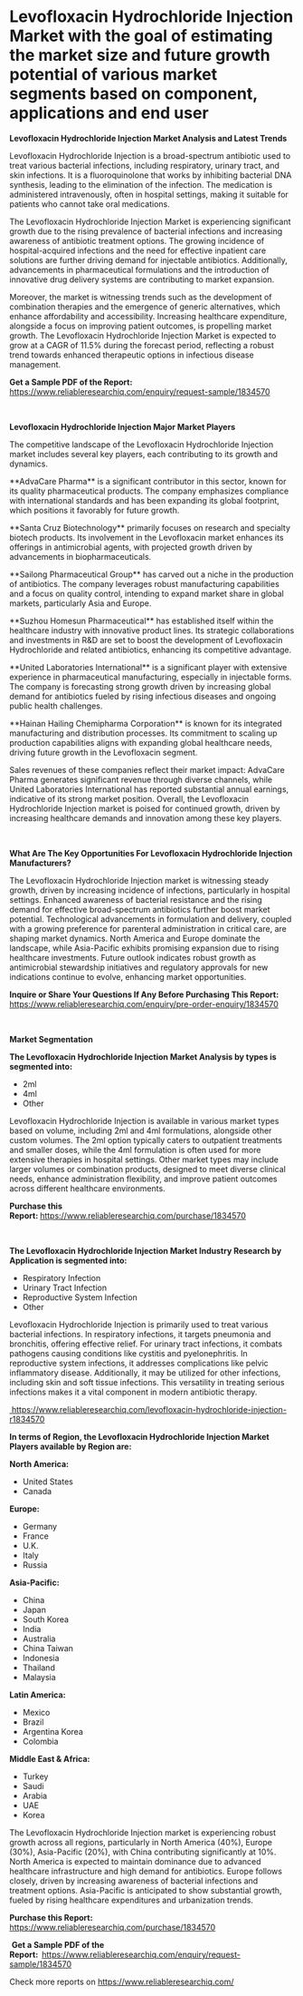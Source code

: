 <p><h1>Levofloxacin Hydrochloride Injection Market with the goal of estimating the market size and future growth potential of various market segments based on component, applications and end user</h1></p><p><strong>Levofloxacin Hydrochloride Injection Market Analysis and Latest Trends</strong></p>
<p><p>Levofloxacin Hydrochloride Injection is a broad-spectrum antibiotic used to treat various bacterial infections, including respiratory, urinary tract, and skin infections. It is a fluoroquinolone that works by inhibiting bacterial DNA synthesis, leading to the elimination of the infection. The medication is administered intravenously, often in hospital settings, making it suitable for patients who cannot take oral medications.</p><p>The Levofloxacin Hydrochloride Injection Market is experiencing significant growth due to the rising prevalence of bacterial infections and increasing awareness of antibiotic treatment options. The growing incidence of hospital-acquired infections and the need for effective inpatient care solutions are further driving demand for injectable antibiotics. Additionally, advancements in pharmaceutical formulations and the introduction of innovative drug delivery systems are contributing to market expansion.</p><p>Moreover, the market is witnessing trends such as the development of combination therapies and the emergence of generic alternatives, which enhance affordability and accessibility. Increasing healthcare expenditure, alongside a focus on improving patient outcomes, is propelling market growth. The Levofloxacin Hydrochloride Injection Market is expected to grow at a CAGR of 11.5% during the forecast period, reflecting a robust trend towards enhanced therapeutic options in infectious disease management.</p></p>
<p><strong>Get a Sample PDF of the Report:&nbsp;</strong> <a href="https://www.reliableresearchiq.com/enquiry/request-sample/1834570?utm_campaign=3361&utm_medium=2&utm_source=Github&utm_content=ia&utm_term=09032025&utm_id=levofloxacin-hydrochloride-injection">https://www.reliableresearchiq.com/enquiry/request-sample/1834570</a></p>
<p>&nbsp;</p>
<p><strong>Levofloxacin Hydrochloride Injection Major Market Players</strong></p>
<p><p>The competitive landscape of the Levofloxacin Hydrochloride Injection market includes several key players, each contributing to its growth and dynamics. </p><p>**AdvaCare Pharma** is a significant contributor in this sector, known for its quality pharmaceutical products. The company emphasizes compliance with international standards and has been expanding its global footprint, which positions it favorably for future growth. </p><p>**Santa Cruz Biotechnology** primarily focuses on research and specialty biotech products. Its involvement in the Levofloxacin market enhances its offerings in antimicrobial agents, with projected growth driven by advancements in biopharmaceuticals.</p><p>**Sailong Pharmaceutical Group** has carved out a niche in the production of antibiotics. The company leverages robust manufacturing capabilities and a focus on quality control, intending to expand market share in global markets, particularly Asia and Europe.</p><p>**Suzhou Homesun Pharmaceutical** has established itself within the healthcare industry with innovative product lines. Its strategic collaborations and investments in R&D are set to boost the development of Levofloxacin Hydrochloride and related antibiotics, enhancing its competitive advantage.</p><p>**United Laboratories International** is a significant player with extensive experience in pharmaceutical manufacturing, especially in injectable forms. The company is forecasting strong growth driven by increasing global demand for antibiotics fueled by rising infectious diseases and ongoing public health challenges.</p><p>**Hainan Hailing Chemipharma Corporation** is known for its integrated manufacturing and distribution processes. Its commitment to scaling up production capabilities aligns with expanding global healthcare needs, driving future growth in the Levofloxacin segment.</p><p>Sales revenues of these companies reflect their market impact: AdvaCare Pharma generates significant revenue through diverse channels, while United Laboratories International has reported substantial annual earnings, indicative of its strong market position. Overall, the Levofloxacin Hydrochloride Injection market is poised for continued growth, driven by increasing healthcare demands and innovation among these key players.</p></p>
<p>&nbsp;</p>
<p><strong>What Are The Key Opportunities For Levofloxacin Hydrochloride Injection Manufacturers?</strong></p>
<p><p>The Levofloxacin Hydrochloride Injection market is witnessing steady growth, driven by increasing incidence of infections, particularly in hospital settings. Enhanced awareness of bacterial resistance and the rising demand for effective broad-spectrum antibiotics further boost market potential. Technological advancements in formulation and delivery, coupled with a growing preference for parenteral administration in critical care, are shaping market dynamics. North America and Europe dominate the landscape, while Asia-Pacific exhibits promising expansion due to rising healthcare investments. Future outlook indicates robust growth as antimicrobial stewardship initiatives and regulatory approvals for new indications continue to evolve, enhancing market opportunities.</p></p>
<p><strong>Inquire or Share Your Questions If Any Before Purchasing This Report:</strong> <a href="https://www.reliableresearchiq.com/enquiry/pre-order-enquiry/1834570?utm_campaign=3361&utm_medium=2&utm_source=Github&utm_content=ia&utm_term=09032025&utm_id=levofloxacin-hydrochloride-injection">https://www.reliableresearchiq.com/enquiry/pre-order-enquiry/1834570</a></p>
<p>&nbsp;</p>
<p><strong>Market Segmentation</strong></p>
<p><strong>The Levofloxacin Hydrochloride Injection Market Analysis by types is segmented into:</strong></p>
<p><ul><li>2ml</li><li>4ml</li><li>Other</li></ul></p>
<p><p>Levofloxacin Hydrochloride Injection is available in various market types based on volume, including 2ml and 4ml formulations, alongside other custom volumes. The 2ml option typically caters to outpatient treatments and smaller doses, while the 4ml formulation is often used for more extensive therapies in hospital settings. Other market types may include larger volumes or combination products, designed to meet diverse clinical needs, enhance administration flexibility, and improve patient outcomes across different healthcare environments.</p></p>
<p><strong>Purchase this Report:&nbsp;</strong><a href="https://www.reliableresearchiq.com/purchase/1834570?utm_campaign=3361&utm_medium=2&utm_source=Github&utm_content=ia&utm_term=09032025&utm_id=levofloxacin-hydrochloride-injection">https://www.reliableresearchiq.com/purchase/1834570</a></p>
<p>&nbsp;</p>
<p><strong>The Levofloxacin Hydrochloride Injection Market Industry Research by Application is segmented into:</strong></p>
<p><ul><li>Respiratory Infection</li><li>Urinary Tract Infection</li><li>Reproductive System Infection</li><li>Other</li></ul></p>
<p><p>Levofloxacin Hydrochloride Injection is primarily used to treat various bacterial infections. In respiratory infections, it targets pneumonia and bronchitis, offering effective relief. For urinary tract infections, it combats pathogens causing conditions like cystitis and pyelonephritis. In reproductive system infections, it addresses complications like pelvic inflammatory disease. Additionally, it may be utilized for other infections, including skin and soft tissue infections. This versatility in treating serious infections makes it a vital component in modern antibiotic therapy.</p></p>
<p><a href="https://www.reliableresearchiq.com/levofloxacin-hydrochloride-injection-r1834570?utm_campaign=3361&utm_medium=2&utm_source=Github&utm_content=ia&utm_term=09032025&utm_id=levofloxacin-hydrochloride-injection">&nbsp;https://www.reliableresearchiq.com/levofloxacin-hydrochloride-injection-r1834570</a></p>
<p><strong>In terms of Region, the Levofloxacin Hydrochloride Injection Market Players available by Region are:</strong></p>
<p>
    <p> <strong> North America: </strong>
        <ul>
            <li>United States</li>
            <li>Canada</li>
        </ul>
        </p> 
    <p> <strong> Europe: </strong>
        <ul>
            <li>Germany</li>
            <li>France</li>
            <li>U.K.</li>
            <li>Italy</li>
            <li>Russia</li>
        </ul>
        </p> 
    <p> <strong> Asia-Pacific: </strong>
        <ul>
            <li>China</li>
            <li>Japan</li>
            <li>South Korea</li>
            <li>India</li>
            <li>Australia</li>
            <li>China Taiwan</li>
            <li>Indonesia</li>
            <li>Thailand</li>
            <li>Malaysia</li>
        </ul>
        </p> 
    <p> <strong> Latin America: </strong>
        <ul>
            <li>Mexico</li>
            <li>Brazil</li>
            <li>Argentina Korea</li>
            <li>Colombia</li>
        </ul>
        </p> 
    <p> <strong> Middle East & Africa: </strong>
        <ul>
            <li>Turkey</li>
            <li>Saudi</li>
            <li>Arabia</li>
            <li>UAE</li>
            <li>Korea</li>
        </ul>
    </p>
    </p>
<p><p>The Levofloxacin Hydrochloride Injection market is experiencing robust growth across all regions, particularly in North America (40%), Europe (30%), Asia-Pacific (20%), with China contributing significantly at 10%. North America is expected to maintain dominance due to advanced healthcare infrastructure and high demand for antibiotics. Europe follows closely, driven by increasing awareness of bacterial infections and treatment options. Asia-Pacific is anticipated to show substantial growth, fueled by rising healthcare expenditures and urbanization trends.</p></p>
<p><strong>Purchase this Report: </strong><a href="https://www.reliableresearchiq.com/purchase/1834570?utm_campaign=3361&utm_medium=2&utm_source=Github&utm_content=ia&utm_term=09032025&utm_id=levofloxacin-hydrochloride-injection">https://www.reliableresearchiq.com/purchase/1834570</a></p>
<p>&nbsp;<strong>Get a Sample PDF of the Report:&nbsp;&nbsp;</strong><a href="https://www.reliableresearchiq.com/enquiry/request-sample/1834570?utm_campaign=3361&utm_medium=2&utm_source=Github&utm_content=ia&utm_term=09032025&utm_id=levofloxacin-hydrochloride-injection">https://www.reliableresearchiq.com/enquiry/request-sample/1834570</a></p>
<p><strong></strong></p>
<p>Check more reports on <a href="https://www.reliableresearchiq.com/?utm_campaign=3361&utm_medium=2&utm_source=Github&utm_content=ia&utm_term=09032025&utm_id=levofloxacin-hydrochloride-injection">https://www.reliableresearchiq.com/</a></p>